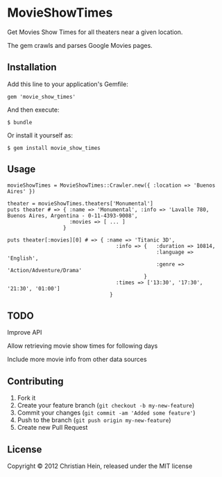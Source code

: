 # MovieShowTimes

Get Movies Show Times for all theaters near a given location.

The gem crawls and parses Google Movies pages.

## Installation

Add this line to your application's Gemfile:

    gem 'movie_show_times'

And then execute:

    $ bundle

Or install it yourself as:

    $ gem install movie_show_times

## Usage

    movieShowTimes = MovieShowTimes::Crawler.new({ :location => 'Buenos Aires' })

    theater = movieShowTimes.theaters['Monumental']
    puts theater # => { :name => 'Monumental', :info => 'Lavalle 780, Buenos Aires, Argentina - 0-11-4393-9008',
                        :movies => [ ... ]
                      }

    puts theater[:movies][0] # => { :name => 'Titanic 3D', 
                                       :info => { 	:duration => 10814, 
													:language => 'English', 
													:genre => 'Action/Adventure/Drama'
												}
                                       :times => ['13:30', '17:30', '21:30', '01:00']
                                     }

## TODO

Improve API

Allow retrieving movie show times for following days

Include more movie info from other data sources

## Contributing

1. Fork it
2. Create your feature branch (`git checkout -b my-new-feature`)
3. Commit your changes (`git commit -am 'Added some feature'`)
4. Push to the branch (`git push origin my-new-feature`)
5. Create new Pull Request

## License

Copyright © 2012 Christian Hein, released under the MIT license
